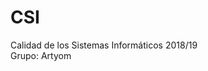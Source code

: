 # CSI
Calidad de los Sistemas Informáticos 2018/19                                                                                                  
Grupo: Artyom
